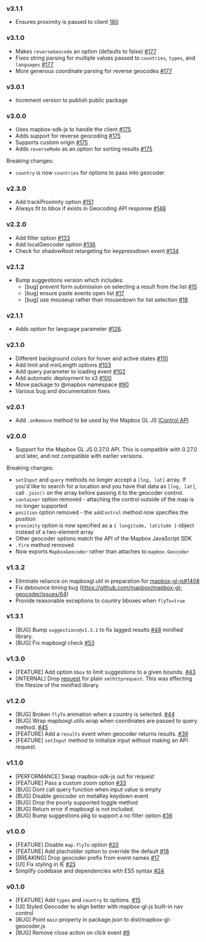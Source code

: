 ### v3.1.1

- Ensures proximity is passed to client [180](https://github.com/mapbox/mapbox-gl-geocoder/pull/180)

### v3.1.0

- Makes `reverseGeocode` an option (defaults to false) [#177](https://github.com/mapbox/mapbox-gl-geocoder/pull/177)
- Fixes string parsing for multiple values passed to `countries`, `types`, and `languages` [#177](https://github.com/mapbox/mapbox-gl-geocoder/pull/177)
- More generous coordinate parsing for reverse geocodes [#177](https://github.com/mapbox/mapbox-gl-geocoder/pull/177)

### v3.0.1

- Increment version to publish public package

### v3.0.0

- Uses mapbox-sdk-js to handle the client [#175](https://github.com/mapbox/mapbox-gl-geocoder/pull/175)
- Adds support for reverse geocoding [#175](https://github.com/mapbox/mapbox-gl-geocoder/pull/175)
- Supports custom origin [#175](https://github.com/mapbox/mapbox-gl-geocoder/pull/175)
- Adds `reverseMode` as an option for sorting results [#175](https://github.com/mapbox/mapbox-gl-geocoder/pull/175)

Breaking changes:

- `country` is now `countries` for options to pass into geocoder

### v2.3.0

- Add trackProximity option [#151](https://github.com/mapbox/mapbox-gl-geocoder/pull/151)
- Always fit to bbox if exists in Geocoding API response [#148](https://github.com/mapbox/mapbox-gl-geocoder/pull/148)

### v2.2.0

- Add filter option [#133](https://github.com/mapbox/mapbox-gl-geocoder/pull/133)
- Add localGeocoder option [#136](https://github.com/mapbox/mapbox-gl-geocoder/pull/136)
- Check for shadowRoot retargeting for keypressdown event [#134](https://github.com/mapbox/mapbox-gl-geocoder/pull/134)

### v2.1.2

- Bump suggestions version which includes:
   - [bug] prevent form submission on selecting a result from the list [#15](https://github.com/tristen/suggestions/pull/15)
   - [bug] ensure paste events open list [#17](https://github.com/tristen/suggestions/pull/17)
   - [bug] use mouseup rather than mousedown for list selection [#18](https://github.com/tristen/suggestions/pull/18)

### v2.1.1

- Adds option for language parameter [#126](https://github.com/mapbox/mapbox-gl-geocoder/pull/126).

### v2.1.0

- Different background colors for hover and active states [#110](https://github.com/mapbox/mapbox-gl-geocoder/pull/110)
- Add limit and minLength options [#103](https://github.com/mapbox/mapbox-gl-geocoder/pull/103)
- Add query parameter to loading event [#102](https://github.com/mapbox/mapbox-gl-geocoder/pull/102)
- Add automatic deployment to s3 [#100](https://github.com/mapbox/mapbox-gl-geocoder/pull/100)
- Move package to @mapbox namespace [#90](https://github.com/mapbox/mapbox-gl-geocoder/pull/90)
- Various bug and documentation fixes

### v2.0.1

- Add `.onRemove` method to be used by the Mapbox GL JS [IControl API](https://www.mapbox.com/mapbox-gl-js/api/#IControl#onRemove)

### v2.0.0

- Support for the Mapbox GL JS 0.27.0 API. This is compatible with 0.27.0
  and later, and not compatible with earlier versions.

Breaking changes:

- `setInput` and `query` methods no longer accept a `[lng, lat]` array. If you'd
  like to search for a location and you have that data as `[lng, lat]`, call
  `.join()` on the array before passing it to the geocoder control.
- `container` option removed - attaching the control outside of the map is no longer supported
- `position` option removed - the `addControl` method now specifies the position
- `proximity` option is now specified as a `{ longitude, latitude }` object instead of a two-element array
- Other geocoder options match the API of the Mapbox JavaScript SDK
- `.fire` method removed
- Now exports `MapboxGeocoder` rather than attaches to `mapbox.Geocoder`

### v1.3.2

- Eliminate reliance on mapboxgl.util in preparation for [mapbox-gl-js#1408](https://github.com/mapbox/mapbox-gl-js/issues/1408)
- Fix debounce timing bug (https://github.com/mapbox/mapbox-gl-geocoder/issues/64)
- Provide reasonable exceptions to country bboxes when `flyTo=true`

### v1.3.1

- [BUG] Bump `suggestions@v1.3.1` to fix lagged results [#48](https://github.com/mapbox/mapbox-gl-geocoder/issues/48)
minified library.
- [BUG] Fix mapboxgl check [#53](https://github.com/mapbox/mapbox-gl-geocoder/issues/53)

### v1.3.0

- [FEATURE] Add option `bbox` to limit suggestions to a given bounds. [#43](https://github.com/mapbox/mapbox-gl-geocoder/issues/43)
- [INTERNAL] Drop [request](https://www.npmjs.com/package/request) for plain `xmlhttprequest`. This was effecting the filesize of the
minified library.

### v1.2.0

- [BUG] Broken `flyTo` animation when a country is selected. [#44](https://github.com/mapbox/mapbox-gl-geocoder/issues/44)
- [BUG] Wrap mapboxgl.utils.wrap when coordinates are passed to query method. [#45](https://github.com/mapbox/mapbox-gl-geocoder/issues/45)
- [FEATURE] Add a `results` event when geocoder returns results. [#39](https://github.com/mapbox/mapbox-gl-geocoder/issues/39)
- [FEATURE] `setInput` method to initialize input without making an API request.

### v1.1.0

- [PERFORMANCE] Swap mapbox-sdk-js out for request
- [FEATURE] Pass a custom zoom option [#33](https://github.com/mapbox/mapbox-gl-geocoder/issues/33)
- [BUG] Dont call query function when input value is empty
- [BUG] Disable geocoder on metaKey keydown event
- [BUG] Drop the poorly supported toggle method
- [BUG] Return error if mapboxgl is not included.
- [BUG] Bump suggestions pkg to support a no filter option [#36](https://github.com/mapbox/mapbox-gl-geocoder/issues/36)

### v1.0.0

- [FEATURE] Disable `map.flyTo` option [#20](https://github.com/mapbox/mapbox-gl-geocoder/issues/20)
- [FEATURE] Add placholder option to override the default [#18](https://github.com/mapbox/mapbox-gl-geocoder/issues/18)
- [BREAKING] Drop geocoder prefix from event names [#17](https://github.com/mapbox/mapbox-gl-geocoder/issues/17)
- [UI] Fix styling in IE [#25](https://github.com/mapbox/mapbox-gl-geocoder/issues/25)
- Simplify codebase and dependencies with ES5 syntax [#24](https://github.com/mapbox/mapbox-gl-geocoder/issues/24)

### v0.1.0

- [FEATURE] Add `types` and `country` to options. [#15](https://github.com/mapbox/mapbox-gl-geocoder/pull/15)
- [UI] Styled Geocoder to align better with mapbox-gl-js built-in nav control
- [BUG] Point `main` property in package.json to dist/mapbox-gl-geocoder.js
- [BUG] Remove close action on click event [#9](https://github.com/mapbox/mapbox-gl-geocoder/issues/9)
